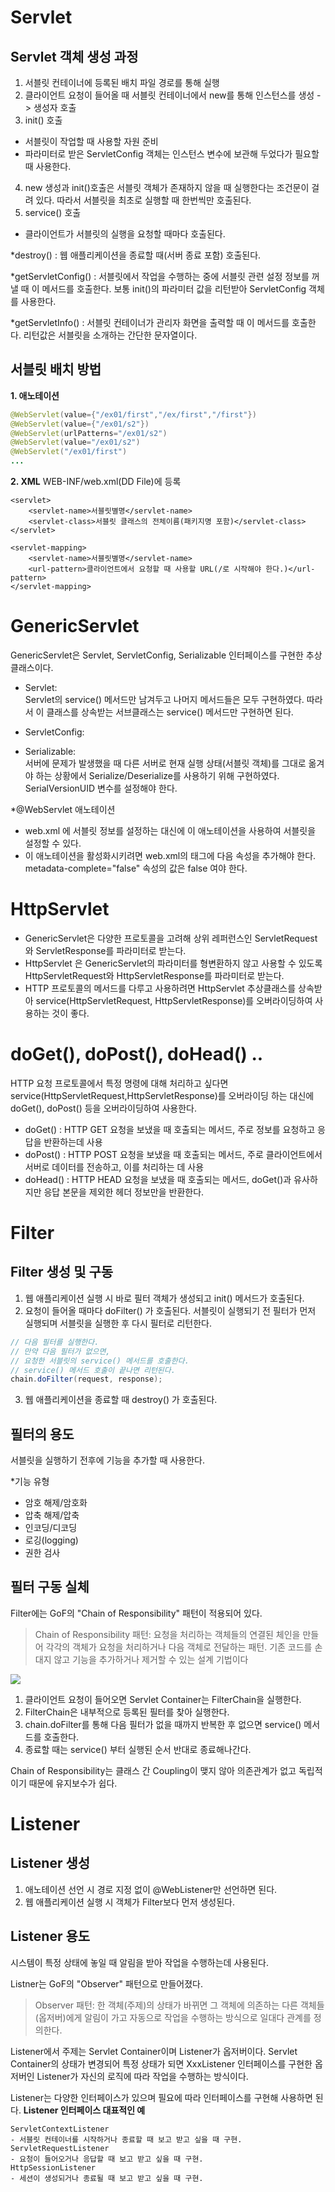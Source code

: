 # Servlet 
## Servlet 객체 생성 과정
1. 서블릿 컨테이너에 등록된 배치 파일 경로를 통해 실행
2. 클라이언트 요청이 들어올 때 서블릿 컨테이너에서 new를 통해 인스턴스를 생성 -> 생성자 호출
3. init() 호출
  - 서블릿이 작업할 때 사용할 자원 준비
  - 파라미터로 받은 ServletConfig 객체는 인스턴스 변수에 보관해 두었다가 필요할 때 사용한다.
4. new 생성과 init()호출은 서블릿 객체가 존재하지 않을 때 실행한다는 조건문이 걸려 있다. 따라서 서블릿을 최초로 실행할 때 한번씩만 호출된다.
5. service() 호출
  - 클라이언트가 서블릿의 실행을 요청할 때마다 호출된다.

*destroy() : 웹 애플리케이션을 종료할 때(서버 종료 포함) 호출된다.

*getServletConfig() : 서블릿에서 작업을 수행하는 중에 서블릿 관련 설정 정보를 꺼낼 때 이 메서드를 호출한다. 보통 init()의 파라미터 값을 리턴받아 ServletConfig 객체를 사용한다.

*getServletInfo() : 서블릿 컨테이너가 관리자 화면을 출력할 때 이 메서드를 호출한다. 리턴값은 서블릿을 소개하는 간단한 문자열이다.

## 서블릿 배치 방법
**1. 애노테이션**
```java
@WebServlet(value={"/ex01/first","/ex/first","/first"})
@WebServlet(value={"/ex01/s2"})
@WebServlet(urlPatterns="/ex01/s2")
@WebServlet(value="/ex01/s2")
@WebServlet("/ex01/first")
...
```

**2. XML**
WEB-INF/web.xml(DD File)에 등록
```
<servlet>
    <servlet-name>서블릿별명</servlet-name>
    <servlet-class>서블릿 클래스의 전체이름(패키지명 포함)</servlet-class>
</servlet>

<servlet-mapping>
    <servlet-name>서블릿별명</servlet-name>
    <url-pattern>클라이언트에서 요청할 때 사용할 URL(/로 시작해야 한다.)</url-pattern>
</servlet-mapping>
```

# GenericServlet
GenericServlet은 Servlet, ServletConfig, Serializable 인터페이스를 구현한 추상클래스이다.

- Servlet:  
Servlet의 service() 메서드만 남겨두고 나머지 메서드들은 모두 구현하였다. 따라서 이 클래스를 상속받는 서브클래스는 service() 메서드만 구현하면 된다. 

- ServletConfig:  

- Serializable:  
서버에 문제가 발생했을 때 다른 서버로 현재 실행 상태(서블릿 객체)를 그대로 옮겨야 하는 상황에서 Serialize/Deserialize를 사용하기 위해 구현하였다. 
SerialVersionUID 변수를 설정해야 한다. 

*@WebServlet 애노테이션
- web.xml 에 서블릿 정보를 설정하는 대신에 이 애노테이션을 사용하여 서블릿을 설정할 수 있다.
- 이 애노테이션을 활성화시키려면 web.xml의 <web-app> 태그에 다음 속성을 추가해야 한다. metadata-complete="false" 속성의 값은 false 여야 한다.


# HttpServlet
- GenericServlet은 다양한 프로토콜을 고려해 상위 레퍼런스인 ServletRequest와 ServletResponse를 파라미터로 받는다. 
- HttpServlet 은 GenericServlet의 파라미터를 형변환하지 않고 사용할 수 있도록 HttpServletRequest와 HttpServletResponse를 파라미터로 받는다. 
- HTTP 프로토콜의 메서드를 다루고 사용하려면 HttpServlet 추상클래스를 상속받아 service(HttpServletRequest, HttpServletResponse)를 오버라이딩하여 사용하는 것이 좋다. 


# doGet(), doPost(), doHead() ..
HTTP 요청 프로토콜에서 특정 명령에 대해 처리하고 싶다면 service(HttpServletRequest,HttpServletResponse)를 오버라이딩 하는 대신에 doGet(), doPost() 등을 오버라이딩하여 사용한다. 

- doGet() : HTTP GET 요청을 보냈을 때 호출되는 메서드, 주로 정보를 요청하고 응답을 반환하는데 사용
- doPost() : HTTP POST 요청을 보냈을 때 호출되는 메서드, 주로 클라이언트에서 서버로 데이터를 전송하고, 이를 처리하는 데 사용
- doHead() : HTTP HEAD 요청을 보냈을 때 호출되는 메서드, doGet()과 유사하지만 응답 본문을 제외한 헤더 정보만을 반환한다. 


# Filter
## Filter 생성 및 구동
1. 웹 애플리케이션 실행 시 바로 필터 객체가 생성되고 init() 메서드가 호출된다.
2. 요청이 들어올 때마다 doFilter() 가 호출된다. 서블릿이 실행되기 전 필터가 먼저 실행되며 서블릿을 실행한 후 다시 필터로 리턴한다. 
```java
// 다음 필터를 실행한다.
// 만약 다음 필터가 없으면,
// 요청한 서블릿의 service() 메서드를 호출한다.
// service() 메서드 호출이 끝나면 리턴된다.
chain.doFilter(request, response);
```
3. 웹 애플리케이션을 종료할 때 destroy() 가 호출된다.

## 필터의 용도
서블릿을 실행하기 전후에 기능을 추가할 때 사용한다. 

*기능 유형
- 암호 해제/암호화
- 압축 해제/압축
- 인코딩/디코딩
- 로깅(logging)
- 권한 검사



## 필터 구동 실체
Filter에는 GoF의 "Chain of Responsibility" 패턴이 적용되어 있다. 

>Chain of Responsibility 패턴:
>요청을 처리하는 객체들의 연결된 체인을 만들어 각각의 객체가 요청을 처리하거나 다음 객체로 전달하는 패턴. 기존 코드를 손대지 않고 기능을 추가하거나 제거할 수 있는 설계 기법이다

<img src="../../img/Filter.png">

1. 클라이언트 요청이 들어오면 Servlet Container는 FilterChain을 실행한다. 
2. FilterChain은 내부적으로 등록된 필터를 찾아 실행한다. 
3. chain.doFilter를 통해 다음 필터가 없을 때까지 반복한 후 없으면 service() 메서드를 호출한다. 
4. 종료할 때는 service() 부터 실행된 순서 반대로 종료해나간다. 

Chain of Responsibility는 클래스 간 Coupling이 맺지 않아 의존관계가 없고 독립적이기 때문에 유지보수가 쉽다. 


# Listener
## Listener 생성
1. 애노테이션 선언 시 경로 지정 없이 @WebListener만 선언하면 된다.
2. 웹 애플리케이션 실행 시 객체가 Filter보다 먼저 생성된다. 


## Listener 용도
시스템이 특정 상태에 놓일 때 알림을 받아 작업을 수행하는데 사용된다.  

Listner는 GoF의 "Observer" 패턴으로 만들어졌다. 

>Observer 패턴:
>한 객체(주제)의 상태가 바뀌면 그 객체에 의존하는 다른 객체들(옵저버)에게 알림이 가고 자동으로 작업을 수행하는 방식으로 일대다 관계를 정의한다. 

Listener에서 주제는 Servlet Container이며 Listener가 옵저버이다. Servlet Container의 상태가 변경되어 특정 상태가 되면 XxxListener 인터페이스를 구현한 옵저버인 Listener가 자신의 로직에 따라 작업을 수행하는 방식이다.

Listener는 다양한 인터페이스가 있으며 필요에 따라 인터페이스를 구현해 사용하면 된다. 
**Listener 인터페이스 대표적인 예**
```
ServletContextListener
- 서블릿 컨테이너를 시작하거나 종료할 때 보고 받고 싶을 때 구현.
ServletRequestListener
- 요청이 들어오거나 응답할 때 보고 받고 싶을 때 구현.
HttpSessionListener
- 세션이 생성되거나 종료될 때 보고 받고 싶을 때 구현.
```
